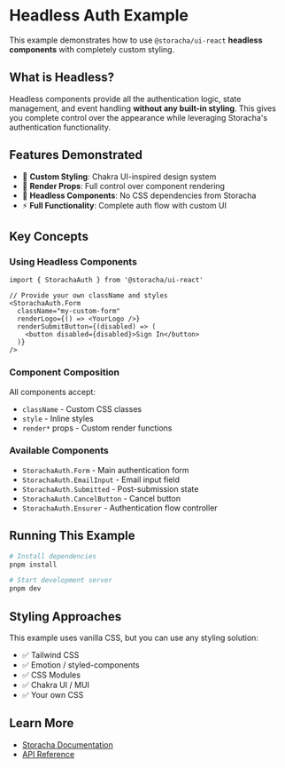 # Headless Auth Example

This example demonstrates how to use `@storacha/ui-react` **headless components** with completely custom styling.

## What is Headless?

Headless components provide all the authentication logic, state management, and event handling **without any built-in styling**. This gives you complete control over the appearance while leveraging Storacha's authentication functionality.

## Features Demonstrated

- 🎨 **Custom Styling**: Chakra UI-inspired design system
- 🎯 **Render Props**: Full control over component rendering
- 🔧 **Headless Components**: No CSS dependencies from Storacha
- ⚡ **Full Functionality**: Complete auth flow with custom UI

## Key Concepts

### Using Headless Components

```tsx
import { StorachaAuth } from '@storacha/ui-react'

// Provide your own className and styles
<StorachaAuth.Form
  className="my-custom-form"
  renderLogo={() => <YourLogo />}
  renderSubmitButton={(disabled) => (
    <button disabled={disabled}>Sign In</button>
  )}
/>
```

### Component Composition

All components accept:
- `className` - Custom CSS classes
- `style` - Inline styles
- `render*` props - Custom render functions

### Available Components

- `StorachaAuth.Form` - Main authentication form
- `StorachaAuth.EmailInput` - Email input field
- `StorachaAuth.Submitted` - Post-submission state
- `StorachaAuth.CancelButton` - Cancel button
- `StorachaAuth.Ensurer` - Authentication flow controller

## Running This Example

```bash
# Install dependencies
pnpm install

# Start development server
pnpm dev
```

## Styling Approaches

This example uses vanilla CSS, but you can use any styling solution:

- ✅ Tailwind CSS
- ✅ Emotion / styled-components
- ✅ CSS Modules
- ✅ Chakra UI / MUI
- ✅ Your own CSS

## Learn More

- [Storacha Documentation](https://docs.storacha.network)
- [API Reference](https://github.com/storacha/upload-service)


